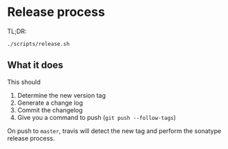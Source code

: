 # Release process

TL;DR:

```
./scripts/release.sh
```

## What it does

This should

1. Determine the new version tag
2. Generate a change log
3. Commit the changelog
4. Give you a command to push (`git push --follow-tags`)

On push to `master`, travis will detect the new tag and perform the sonatype release process.